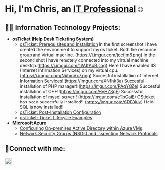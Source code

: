 
<h1>Hi, I'm Chris, an <a href="https://www.linkedin.com/in/chris-wyatt-39bb7814b/">IT Professional</a>☺</h1>

<h2>👨‍💻 Information Technology Projects:</h2>

- <b>osTicket (Help Desk Ticketing System)</b>
  - [osTicket: Prerequisites and Installation](https://i.imgur.com/6yIdE1j.png) In the first screenshot i have created the environment to support my os ticket. Both the resource group and virtual machine. (https://i.imgur.com/jccfjm6.png) In the second shot i have remotely connected into my virtual machine desktop.(https://i.imgur.com/1WJtAoB.png) Here I have enabled IIS (Internet Infirmation Services) on my virtual cpu.(https://i.imgur.com/NAhmVx7.png) Succesful installation of Internet Information Services!!(https://imgur.com/XNfhk3a) Succesful installation of PHP manager!!(https://imgur.com/PAqYQZe) Succesful installation of C++!!(https://imgur.com/HyHZ3gE) Successful installation of mysql server!! (https://imgur.com/eTbGatE) OSticket has been succesfully installed!! (https://imgur.com/6DB8iuy) Heidi SQL is now installed!!
  - [osTicket: Post-Installation Configuration](https://www.youtube.com/watch?v=4kEQtECcO-U&pp=ygUpb3NUaWNrZXQ6IFBvc3QtSW5zdGFsbGF0aW9uIENvbmZpZ3VyYXRpb24%)
  - [osTicket: Ticket Lifecycle Examples](https://www.youtube.com/watch?v=1VjIhdIgM2k&pp=ygUjb3NUaWNrZXQ6IFRpY2tldCBMaWZlY3ljbGUgRXhhbXBsZXM%3D)
- <b>Microsoft Azure</b>
  - [Configuring On-premises Active Directory within Azure VMs](https://www.youtube.com/watch?v=lzHRxxSmQXc&pp=ygVAaG93IHRvIGRlcGxveSBvbiBwcmVtaXNlcyBhY3RpdmUgZGlyZWN0b3J5IHdpdGhpbiBhenVyZSBjb21wdXRlIA%3D%3D)
  - [Network Security Groups (NSGs) and Inspecting Network Protocols](https://www.youtube.com/watch?v=Mu_2UnOdVHM&pp=ygU_IEF6dXJlIFZpcnR1YWwgTWFjaGluZXMsIFdpcmVzaGFyaywgYW5kIE5ldHdvcmsgU2VjdXJpdHkgR3JvdXBz)

<h2>🤳Connect with me:</h2>

[<img align="left" alt="Josh | LinkedIn" width="22px" src="https://cdn.jsdelivr.net/npm/simple-icons@v3/icons/linkedin.svg" />][linkedin]

[linkedin]: https://www.linkedin.com/in/chris-wyatt-39bb7814b/
<!--
**maddoxw85/maddoxw85** is a ✨ _special_ ✨ repository because its `README.md` (this file) appears on your GitHub profile.

Here are some ideas to get you started:

- 🔭 I’m currently working on ... A+ certification
- 🌱 I’m currently learning ... More about the IT industry
- 👯 I’m looking to collaborate on ...
- 🤔 I’m looking for help with ...
- 💬 Ask me about ...
- 📫 How to reach me: ...
- 😄 Pronouns: ...
- ⚡ Fun fact: ...
-->
